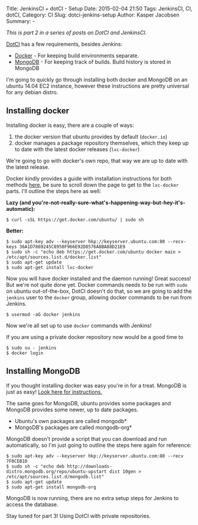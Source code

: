 Title: JenkinsCI + dotCI - Setup
Date: 2015-02-04 21:50
Tags: JenkinsCI, CI, dotCI,
Category: CI
Slug: dotci-jenkins-setup
Author: Kasper Jacobsen
Summary: -

*This is part 2 in a series of posts on DotCI and JenkinsCI.*

[DotCI][1] has a few requirements, besides Jenkins:

* [Docker][2] - For keeping build environments separate.
* [MongoDB][3] - For keeping track of builds. Build history is stored in MongoDB

I'm going to quickly go through installing both docker and MongoDB on an ubuntu 14.04 EC2 instance, however these instructions are pretty universal for any debian distro.

## Installing docker

Installing docker is easy, there are a couple of ways:

1. the docker version that ubuntu provides by default (`docker.io`)
2. docker manages a package repository themselves, which they keep up to date with the latest docker releases (`lxc-docker`)

We're going to go with docker's own repo, that way we are up to date with the latest release.

Docker kindly provides a guide with installation instructions for both methods [here][2-1], be sure to scroll down the page to get to the `lxc-docker` parts. I'll outline the steps here as well:

**Lazy (and you're-not-really-sure-what's-happening-way-but-hey-it's-automatic):**

    $ curl -sSL https://get.docker.com/ubuntu/ | sudo sh

**Better:**

    $ sudo apt-key adv --keyserver hkp://keyserver.ubuntu.com:80 --recv-keys 36A1D7869245C8950F966E92D8576A8BA88D21E9
    $ sudo sh -c "echo deb https://get.docker.com/ubuntu docker main > /etc/apt/sources.list.d/docker.list"
    $ sudo apt-get update
    $ sudo apt-get install lxc-docker

Now you will have docker installed and the daemon running! Great success! But we're not quite done yet. Docker commands needs to be run with `sudo` on ubuntu out-of-the-box, DotCI doesn't do that, so we are going to add the `jenkins` user to the `docker` group, allowing docker commands to be run from Jenkins.

    $ usermod -aG docker jenkins

Now we're all set up to use `docker` commands with Jenkins!

If you are using a private docker repository now would be a good time to

    $ sudo su - jenkins
    $ docker login

## Installing MongoDB

If you thought installing docker was easy you're in for a treat. MongoDB is just as easy! [Look here for instructions.][3-1]

The same goes for MongoDB, ubuntu provides some packages and MongoDB provides some newer, up to date packages.

* Ubuntu's own packages are called mongodb*
* MongoDB's packages are called mongodb-org*

MongoDB doesn't provide a script that you can download and run automatically, so I'm just going to outline the steps here again for reference:

    $ sudo apt-key adv --keyserver hkp://keyserver.ubuntu.com:80 --recv 7F0CEB10
    $ sudo sh -c "echo deb http://downloads-distro.mongodb.org/repo/ubuntu-upstart dist 10gen > /etc/apt/sources.list.d/mongodb.list"
    $ sudo apt-get update
    $ sudo apt-get install mongodb-org

MongoDB is now running, there are no extra setup steps for Jenkins to access the database.

Stay tuned for part 3! Using DotCI with private repositories.


[1]: https://github.com/groupon/dotCI                                       "DotCI @ GitHub"
[2]: https://docker.io/                                                     "Docker"
[2-1]: https://docs.docker.com/installation/ubuntulinux/                    "Docker installation guide"
[3]: https://www.mongodb.org/                                               "MongoDB"
[3-1]: http://docs.mongodb.org/manual/tutorial/install-mongodb-on-ubuntu/   "MongoDB installation guide"
